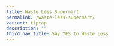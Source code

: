 ```yaml
---
title: Waste Less Supermart
permalink: /waste-less-supermart/
variant: tiptap
description: ""
third_nav_title: Say YES to Waste Less
---
```

